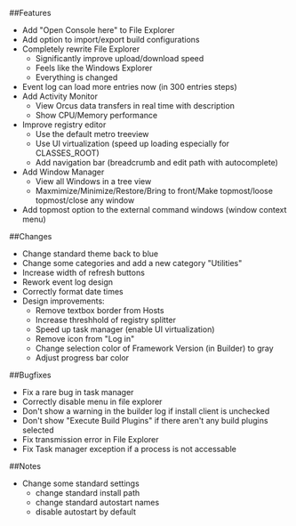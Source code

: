 ##Features
- Add "Open Console here" to File Explorer
- Add option to import/export build configurations
- Completely rewrite File Explorer
	- Significantly improve upload/download speed
	- Feels like the Windows Explorer
	- Everything is changed
- Event log can load more entries now (in 300 entries steps)
- Add Activity Monitor
	- View Orcus data transfers in real time with description
	- Show CPU/Memory performance
- Improve registry editor
	- Use the default metro treeview
	- Use UI virtualization (speed up loading especially for CLASSES_ROOT)
	- Add navigation bar (breadcrumb and edit path with autocomplete)
- Add Window Manager
	- View all Windows in a tree view
	- Maxmimize/Minimize/Restore/Bring to front/Make topmost/loose topmost/close any window
- Add topmost option to the external command windows (window context menu)

##Changes
- Change standard theme back to blue
- Change some categories and add a new category "Utilities"
- Increase width of refresh buttons
- Rework event log design
- Correctly format date times
- Design improvements:
	- Remove textbox border from Hosts
	- Increase threshhold of registry splitter
	- Speed up task manager (enable UI virtualization)
	- Remove icon from "Log in"
	- Change selection color of Framework Version (in Builder) to gray
	- Adjust progress bar color


##Bugfixes
- Fix a rare bug in task manager
- Correctly disable menu in file explorer
- Don't show a warning in the builder log if install client is unchecked
- Don't show "Execute Build Plugins" if there aren't any build plugins selected
- Fix transmission error in File Explorer
- Fix Task manager exception if a process is not accessable



##Notes
- Change some standard settings
	- change standard install path
	- change standard autostart names
	- disable autostart by default
